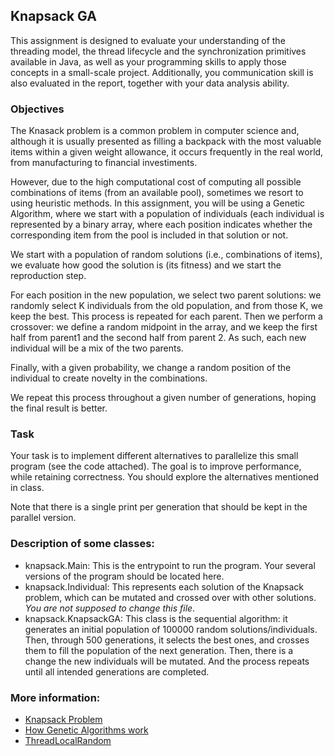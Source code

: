 ## Knapsack GA
This assignment is designed to evaluate your understanding of the threading model, the thread lifecycle and the synchronization primitives available in Java, as well as your programming skills to apply those concepts in a small-scale project. Additionally, you communication skill is also evaluated in the report, together with your data analysis ability.

### Objectives
The Knasack problem is a common problem in computer science and, although it is usually presented as filling a backpack with the most valuable items within a given weight allowance, it occurs frequently in the real world, from manufacturing to financial investiments. <br>

However, due to the high computational cost of computing all possible combinations of items (from an available pool), sometimes we resort to using heuristic methods. In this assignment, you will be using a Genetic Algorithm, where we start with a population of individuals (each individual is represented by a binary array, where each position indicates whether the corresponding item from the pool is included in that solution or not. <br>

We start with a population of random solutions (i.e., combinations of items), we evaluate how good the solution is (its fitness) and we start the reproduction step.<br>

For each position in the new population, we select two parent solutions: we randomly select K individuals from the old population, and from those K, we keep the best. This process is repeated for each parent. Then we perform a crossover: we define a random midpoint in the array, and we keep the first half from parent1 and the second half from parent 2. As such, each new individual will be a mix of the two parents.<br>

Finally, with a given probability, we change a random position of the individual to create novelty in the combinations.

We repeat this process throughout a given number of generations, hoping the final result is better.<br>

### Task
Your task is to implement different alternatives to parallelize this small program (see the code attached). The goal is to improve performance, while retaining correctness. You should explore the alternatives mentioned in class.<br>

Note that there is a single print per generation that should be kept in the parallel version.

### Description of some classes:

* knapsack.Main: This is the entrypoint to run the program. Your several versions of the program should be located here.
* knapsack.Individual: This represents each solution of the Knapsack problem, which can be mutated and crossed over with other solutions. *You are not supposed to change this file*.
* knapsack.KnapsackGA: This class is the sequential algorithm: it generates an initial population of 100000 random solutions/individuals. Then, through 500 generations, it selects the best ones, and crosses them to fill the population of the next generation. Then, there is a change the new individuals will be mutated. And the process repeats until all intended generations are completed.


### More information:

* [Knapsack Problem](https://en.wikipedia.org/wiki/Knapsack_problem)
* [How Genetic Algorithms work](https://saturncloud.io/blog/what-are-genetic-algorithms-and-how-do-they-work/)
* [ThreadLocalRandom](https://docs.oracle.com/javase/8/docs/api/java/util/concurrent/ThreadLocalRandom.html)
